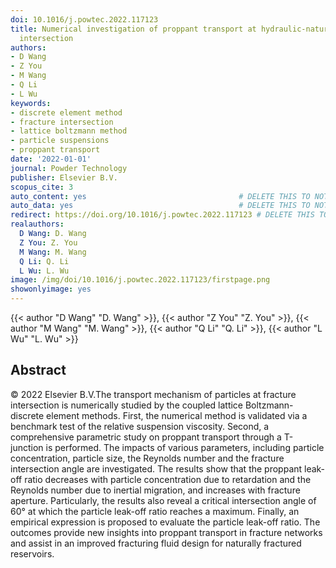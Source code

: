 ```yaml
---
doi: 10.1016/j.powtec.2022.117123
title: Numerical investigation of proppant transport at hydraulic-natural fracture
  intersection
authors:
- D Wang
- Z You
- M Wang
- Q Li
- L Wu
keywords:
- discrete element method
- fracture intersection
- lattice boltzmann method
- particle suspensions
- proppant transport
date: '2022-01-01'
journal: Powder Technology
publisher: Elsevier B.V.
scopus_cite: 3
auto_content: yes                                  # DELETE THIS TO NOT AUTO GENERATE CONTENT
auto_data: yes                                     # DELETE THIS TO NOT AUTO GENERATE METADATA
redirect: https://doi.org/10.1016/j.powtec.2022.117123 # DELETE THIS TO NOT REDIRECT
realauthors:
  D Wang: D. Wang
  Z You: Z. You
  M Wang: M. Wang
  Q Li: Q. Li
  L Wu: L. Wu
image: /img/doi/10.1016/j.powtec.2022.117123/firstpage.png
showonlyimage: yes
---
```

{{< author "D Wang" "D. Wang" >}}, {{< author "Z You" "Z. You" >}}, {{< author "M Wang" "M. Wang" >}}, {{< author "Q Li" "Q. Li" >}}, {{< author "L Wu" "L. Wu" >}}

## Abstract
© 2022 Elsevier B.V.The transport mechanism of particles at fracture intersection is numerically studied by the coupled lattice Boltzmann-discrete element methods. First, the numerical method is validated via a benchmark test of the relative suspension viscosity. Second, a comprehensive parametric study on proppant transport through a T-junction is performed. The impacts of various parameters, including particle concentration, particle size, the Reynolds number and the fracture intersection angle are investigated. The results show that the proppant leak-off ratio decreases with particle concentration due to retardation and the Reynolds number due to inertial migration, and increases with fracture aperture. Particularly, the results also reveal a critical intersection angle of 60° at which the particle leak-off ratio reaches a maximum. Finally, an empirical expression is proposed to evaluate the particle leak-off ratio. The outcomes provide new insights into proppant transport in fracture networks and assist in an improved fracturing fluid design for naturally fractured reservoirs.
